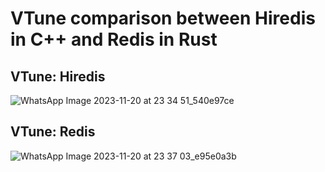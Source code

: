 # VTune comparison between Hiredis in C++ and Redis in Rust




## VTune: Hiredis
![WhatsApp Image 2023-11-20 at 23 34 51_540e97ce](https://github.com/rishishah561/POPL-PROJECT/assets/105542232/6924daa0-3ae3-4d59-8afc-216496a72f8d)


## VTune: Redis
![WhatsApp Image 2023-11-20 at 23 37 03_e95e0a3b](https://github.com/rishishah561/POPL-PROJECT/assets/105542232/156cd322-e2dd-4be0-bd7c-2610a9e55b4f)
